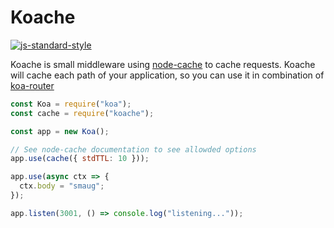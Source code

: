 # Koache

[![js-standard-style](https://img.shields.io/badge/code%20style-standard-brightgreen.svg)](http://standardjs.com)

Koache is small middleware using [node-cache](https://github.com/mpneuried/nodecache) to cache requests.
Koache will cache each path of your application, so you can use it in combination of [koa-router](https://github.com/alexmingoia/koa-router)

```js
const Koa = require("koa");
const cache = require("koache");

const app = new Koa();

// See node-cache documentation to see allowded options
app.use(cache({ stdTTL: 10 }));

app.use(async ctx => {
  ctx.body = "smaug";
});

app.listen(3001, () => console.log("listening..."));
```
